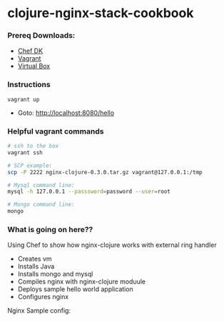 # clojure-nginx-stack-cookbook

### Prereq Downloads:

* [Chef DK](https://downloads.chef.io/chef-dk/)
* [Vagrant](http://www.vagrantup.com/downloads.html)
* [Virtual Box](https://www.virtualbox.org/wiki/Downloads)

### Instructions

```
vagrant up
```

* Goto: [http://localhost:8080/hello](http://localhost:8080/hello)

### Helpful vagrant commands

```bash
# ssh to the box
vagrant ssh

# SCP example:
scp -P 2222 nginx-clojure-0.3.0.tar.gz vagrant@127.0.0.1:/tmp

# Mysql command line:
mysql -h 127.0.0.1 --passsword=password --user=root

# Mongo command line:
mongo
```

### What is going on here??

Using Chef to show how nginx-clojure works with external ring handler

* Creates vm
* Installs Java
* Installs mongo and mysql
* Compiles nginx with nginx-clojure moduule
* Deploys sample hello world application
* Configures nginx

Nginx Sample config:

```nginx
```
